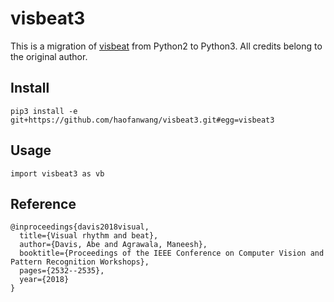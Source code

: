 # visbeat3

This is a migration of [visbeat](http://abedavis.com/visualbeat/) from Python2 to Python3. All credits belong to the original author.

## Install

`pip3 install -e git+https://github.com/haofanwang/visbeat3.git#egg=visbeat3`

## Usage

```
import visbeat3 as vb
```

## Reference
```
@inproceedings{davis2018visual,
  title={Visual rhythm and beat},
  author={Davis, Abe and Agrawala, Maneesh},
  booktitle={Proceedings of the IEEE Conference on Computer Vision and Pattern Recognition Workshops},
  pages={2532--2535},
  year={2018}
}
```
